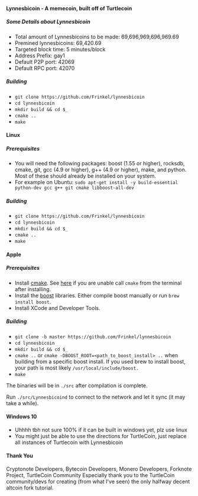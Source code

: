 #### Lynnesbicoin - A memecoin, built off of Turtlecoin

##### Some Details about Lynnesbicoin
- Total amount of Lynnesbicoins to be made: 69,696,969,696,969.69
- Premined lynnesbicoins: 69,420.69
- Targeted block time: 5 minutes/block
- Address Prefix: gay1
- Default P2P port: 42069
- Default RPC port: 42070


##### Building

- `git clone https://github.com/Frinkel/lynnesbicoin`
- `cd lynnesbicoin`
- `mkdir build && cd $_`
- `cmake ..`
- `make`


#### Linux

##### Prerequisites

- You will need the following packages: boost (1.55 or higher), rocksdb, cmake, git, gcc (4.9 or higher), g++ (4.9 or higher), make, and python. Most of these should already be installed on your system.
- For example on Ubuntu: `sudo apt-get install -y build-essential python-dev gcc g++ git cmake libboost-all-dev`

##### Building

- `git clone https://github.com/Frinkel/lynnesbicoin`
- `cd lynnesbicoin`
- `mkdir build && cd $_`
- `cmake ..`
- `make`

#### Apple

##### Prerequisites

- Install [cmake](https://cmake.org/). See [here](https://stackoverflow.com/questions/23849962/cmake-installer-for-mac-fails-to-create-usr-bin-symlinks) if you are unable call `cmake` from the terminal after installing.
- Install the [boost](http://www.boost.org/) libraries. Either compile boost manually or run `brew install boost`.
- Install XCode and Developer Tools.

##### Building

- `git clone -b master https://github.com/Frinkel/lynnesbicoin`
- `cd lynnesbicoin`
- `mkdir build && cd $_`
- `cmake ..` or `cmake -DBOOST_ROOT=<path_to_boost_install> ..` when building
  from a specific boost install. If you used brew to install boost, your path is most likely `/usr/local/include/boost.`
- `make`

The binaries will be in `./src` after compilation is complete.

Run `./src/Lynnesbicoind` to connect to the network and let it sync (it may take a while).

#### Windows 10

- Uhhhh tbh not sure 100% if it can be built in windows yet, plz use linux
- You might just be able to use the directions for TurtleCoin, just replace all instances of Turtlecoin with Lynnesbicoin

#### Thank You
Cryptonote Developers, Bytecoin Developers, Monero Developers, Forknote Project, TurtleCoin Community
Especially thank you to the TurtleCoin community/devs for creating (from what I've seen) the only halfway decent altcoin fork tutorial.
